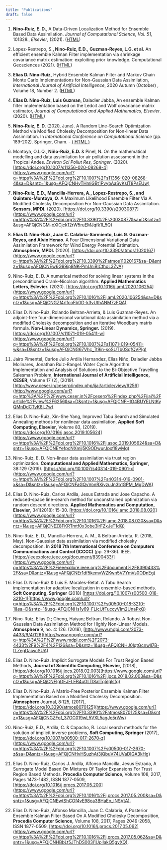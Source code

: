 ```yaml
---
title: "Publications"
draft: false
---
```


1.  **Nino-Ruiz, E. D.**, A Data-Driven Localization Method for Ensemble Based Data Assimilation. _Journal of Computational Science, Vol. 51,_ 101328., _Elsevier_, (2021). ([HTML](http://www.google.com/url?q=http%3A%2F%2Fsciencedirect.com%2Fscience%2Farticle%2Fabs%2Fpii%2FS1877750321000260&sa=D&sntz=1&usg=AFQjCNE-xJqGNoC29nzuq8_yMHex89EZFQ))
    
2.  Lopez-Restrepo, S.**, Nino-Ruiz, E.D.,** **Guzman-Reyes, L.G. et al.** An efficient ensemble Kalman Filter implementation via shrinkage covariance matrix estimation: exploiting prior knowledge. Computational Geosciences (2021). ([HTML](https://www.google.com/url?q=https%3A%2F%2Fdoi.org%2F10.1007%2Fs10596-021-10035-4&sa=D&sntz=1&usg=AFQjCNHLMtM32P6xiEb2mH0OjqZt__TG9w))
    
3.  **Elias D. Nino-Ruiz,** Hybrid Ensemble Kalman Filter and Markov Chain Monte Carlo Implementations for Non-Gaussian Data Assimilation, _International Journal of Artificial Intelligence_, 2020 Autumn (October) , Volume 18, Number 2. ([HTML](http://www.google.com/url?q=http%3A%2F%2Fwww.ceser.in%2Fceserp%2Findex.php%2Fijai%2Fissue%2Fview%2F680&sa=D&sntz=1&usg=AFQjCNEFCGbM9si-SY_iaPvzx2TXcvBZww))
    
4.  **Elias D. Nino-Ruiz**, **Luis Guzman**, Daladier Jabba, An ensemble Kalman filter implementation based on the Ledoit and Wolf covariance matrix estimator, _Journal of Computational and Applied Mathematics_, _Elsevier_. (2020). ([HTML](https://www.google.com/url?q=https%3A%2F%2Fdoi.org%2F10.1016%2Fj.cam.2020.113163&sa=D&sntz=1&usg=AFQjCNHl_qkaZ8Br4ytkoTI2cAXu5rq2lA))
    
5.  **Nino-Ruiz, E. D.** (2020, June). A Random Line-Search Optimization Method via Modified Cholesky Decomposition for Non-linear Data Assimilation. In _International Conference on Computational Science_ (pp. 189-202). Springer, Cham. - [( HTML )](https://www.google.com/url?q=https%3A%2F%2Flink.springer.com%2Fchapter%2F10.1007%2F978-3-030-50426-7_15&sa=D&sntz=1&usg=AFQjCNGEkVyCb_jE6fbDzVeX_3lJ-FS1dQ)
    
6.  Montoya, O.L.Q., **Niño-Ruiz, E.D.** & Pinel, N. On the mathematical modelling and data assimilation for air pollution assessment in the Tropical Andes. _Environ Sci Pollut Res, Springer_. (2020). [https://doi.org/10.1007/s11356-020-08268-4](https://www.google.com/url?q=https%3A%2F%2Fdoi.org%2F10.1007%2Fs11356-020-08268-4&sa=D&sntz=1&usg=AFQjCNHyTHmiGBt1PvybAaSvKslT8PsEUw)
    
7.  **Nino-Ruiz, E.D., Mancilla-Herrera, A., Lopez-Restrepo, S., and Quintero-Montoya, O**. A Maximum Likelihood Ensemble Filter Via A Modified Cholesky Decomposition For Non-Gaussian Data Assimilation. **Sensors, MPDI.** (2020). [https://doi.org/10.3390/s20030877](https://www.google.com/url?q=https%3A%2F%2Fdoi.org%2F10.3390%2Fs20030877&sa=D&sntz=1&usg=AFQjCNGM-oXICjck12rW5ruEMJqfk1l_5Q)
    
8.  **Elias D. Nino-Ruiz, Juan C. Calabria-Sarmiento, Luis G. Guzman-Reyes, and Alvin Henao**. A Four Dimensional Variational Data Assimilation Framework for Wind Energy Potential Estimation. **Atmosphere, MPDI.** (2020). [https://doi.org/10.3390/atmos11020167](https://www.google.com/url?q=https%3A%2F%2Fdoi.org%2F10.3390%2Fatmos11020167&sa=D&sntz=1&usg=AFQjCNEw6G99jp8NK-PmUniBICthoL3ZvA)
    
9.  Nino-Ruiz, E. D. A numerical method for solving linear systems in the preconditioned Crank–Nicolson algorithm. **Applied Mathematics Letters, Eslevier.** (2020). [https://doi.org/10.1016/j.aml.2020.106254](https://www.google.com/url?q=https%3A%2F%2Fdoi.org%2F10.1016%2Fj.aml.2020.106254&sa=D&sntz=1&usg=AFQjCNGZf4rlfcoFb0G-k3vUthANM7zFQA).
    
10.  Elias D. Nino-Ruiz, Rolando Beltran-Arrieta, & Luis Guzman-Reyes. An adjoint-free four-dimensional variational data assimilation method via a modified Cholesky decomposition and an iterative Woodbury matrix formula. **Non-Linear Dynamics, Springer.** (2019). [https://doi.org/10.1007/s11071-019-05411-w](https://www.google.com/url?q=https%3A%2F%2Fdoi.org%2F10.1007%2Fs11071-019-05411-w&sa=D&sntz=1&usg=AFQjCNG67Vhc_Tt9in-soSUTb0SgfQVPIg)
    
11.  Jairo Pimentel, Carlos Julio Ardila Hernandez, Elías Niño, Daladier Jabba Molinares, Jonathan Ruiz-Rangel. Water Cycle Algorithm: Implementation and Analysis of Solutions to the Bi-Objective Travelling Salesman Problem, **International Journal of Artificial Intelligence, CESER**, Volume 17 (2), (2019). [http://www.ceser.in/ceserp/index.php/ijai/article/view/6256](http://www.google.com/url?q=http%3A%2F%2Fwww.ceser.in%2Fceserp%2Findex.php%2Fijai%2Farticle%2Fview%2F6256&sa=D&sntz=1&usg=AFQjCNFHIO4BUYELNtKyQMnDdCTyK8I_7w)
    
12.  Elias D. Nino-Ruiz, Xin-She Yang, Improved Tabu Search and Simulated Annealing methods for nonlinear data assimilation, **Applied Soft Computing, Elsevier**, Volume 83, (2019). [https://doi.org/10.1016/j.asoc.2019.105624](https://www.google.com/url?q=https%3A%2F%2Fdoi.org%2F10.1016%2Fj.asoc.2019.105624&sa=D&sntz=1&usg=AFQjCNEYefpcNXmij5K9ODwurJpxfl8wMg)
    
13.  Nino-Ruiz, E. D. Non-linear data assimilation via trust region optimization. **Computational and Applied Mathematics, Springer**, 38:129 (2019). [https://doi.org/10.1007/s40314-019-0901-x](https://www.google.com/url?q=https%3A%2F%2Fdoi.org%2F10.1007%2Fs40314-019-0901-x&sa=D&sntz=1&usg=AFQjCNFaGQvVonRXiyzuJn3b1GPM_MgDWA)
    
14.  Elias D. Nino-Ruiz, Carlos Ardila, Jesus Estrada and Jose Capacho. A reduced-space line-search method for unconstrained optimization via random descent directions. **Applied Mathematics and Computation, Elsevier**, 341(2018): 15-30. [https://doi.org/10.1016/j.amc.2018.08.020](https://www.google.com/url?q=https%3A%2F%2Fdoi.org%2F10.1016%2Fj.amc.2018.08.020&sa=D&sntz=1&usg=AFQjCNEZ8FKRTmtf0x3obe3lrFZxJeT1dQ)
    
15.  Nino-Ruiz, E. D., Mancilla-Herrera, A. M., & Beltran-Arrieta, R. (2018, May). Non-Gaussian data assimilation via modified cholesky decomposition. In **2018 7th International Conference on Computers Communications and Control (ICCCC)** (pp. 29-36). IEEE. [https://ieeexplore.ieee.org/document/8390433/](https://www.google.com/url?q=https%3A%2F%2Fieeexplore.ieee.org%2Fdocument%2F8390433%2F&sa=D&sntz=1&usg=AFQjCNEr1df5kemvWZKwn5V7YmVs0ODnEg)
    
16.  Elias D. Nino-Ruiz & Luis E. Morales-Retat. A Tabu Search implementation for adaptive localization in ensemble-based methods. **Soft Computing, Springer** (2018) [https://doi.org/10.1007/s00500-018-3210-1](https://www.google.com/url?q=https%3A%2F%2Fdoi.org%2F10.1007%2Fs00500-018-3210-1&sa=D&sntz=1&usg=AFQjCNHs1y69-FLicUfFuccyVIm2UnaPxQ)
    
17.  Nino-Ruiz, Elias D.; Cheng, Haiyan; Beltran, Rolando. A Robust Non-Gaussian Data Assimilation Method for Highly Non-Linear Models. **Atmosphere** 9, no. 4: 126. (2018), [http://www.mdpi.com/2073-4433/9/4/126](http://www.google.com/url?q=http%3A%2F%2Fwww.mdpi.com%2F2073-4433%2F9%2F4%2F126&sa=D&sntz=1&usg=AFQjCNHJ0lqtGcnwll7B-fLZegDaiwcSUA)
    
18.  Elias D. Nino-Ruiz. Implicit Surrogate Models For Trust Region Based Methods, **Journal of Scientific Computing, Elsevier,** (2018), [https://doi.org/10.1016/j.jocs.2018.02.003](https://www.google.com/url?q=https%3A%2F%2Fdoi.org%2F10.1016%2Fj.jocs.2018.02.003&sa=D&sntz=1&usg=AFQjCNFIgGEJFLEB4uGLTl8aITq5Iglsfg)
    
19.  Elias D. Nino-Ruiz, A Matrix-Free Posterior Ensemble Kalman Filter Implementation Based on a Modified Cholesky Decomposition. **Atmosphere** Journal, 8:125, (2017), [https://doi.org/10.3390/atmos8070125](https://www.google.com/url?q=https%3A%2F%2Fdoi.org%2F10.3390%2Fatmos8070125&sa=D&sntz=1&usg=AFQjCNGZFof_37OC019wL5VXL5agJc5rWw)
    
20.  Nino-Ruiz, E.D., Ardila, C. & Capacho, R. Local search methods for the solution of implicit inverse problems, **Soft Computing, Springer** (2017), [https://doi.org/10.1007/s00500-017-2670-z](https://www.google.com/url?q=https%3A%2F%2Fdoi.org%2F10.1007%2Fs00500-017-2670-z&sa=D&sntz=1&usg=AFQjCNHvHSuzhAt3jQbuV74UVaDIGA3kHg)
    
21.  Elias D. Nino-Ruiz, Carlos J. Ardila, Alfonso Mancilla, Jesus Estrada, A Surrogate Model Based On Mixtures Of Taylor Expansions For Trust Region Based Methods. **Procedia Computer Science**, Volume 108, 2017, Pages 1473-1482, ISSN 1877-0509, [https://doi.org/10.1016/j.procs.2017.05.200](https://www.google.com/url?q=https%3A%2F%2Fdoi.org%2F10.1016%2Fj.procs.2017.05.200&sa=D&sntz=1&usg=AFQjCNEwtShCOf4vE98ca3BHaEo_iNSVtA).
    
22.  Elias D. Nino-Ruiz, Alfonso Mancilla, Juan C. Calabria, A Posterior Ensemble Kalman Filter Based On A Modified Cholesky Decomposition, **Procedia Computer Science,** Volume 108, 2017, Pages 2049-2058, ISSN 1877-0509, [https://doi.org/10.1016/j.procs.2017.05.062](https://www.google.com/url?q=https%3A%2F%2Fdoi.org%2F10.1016%2Fj.procs.2017.05.062&sa=D&sntz=1&usg=AFQjCNHBbLt5JThDS003l1UplIakQ5gyXQ).